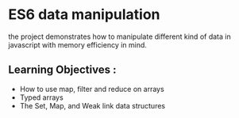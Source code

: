 # ES6 data manipulation

the project demonstrates how to manipulate different kind of data in javascript with memory efficiency in mind.

## Learning Objectives :
+ How to use map, filter and reduce on arrays
+ Typed arrays
+ The Set, Map, and Weak link data structures

